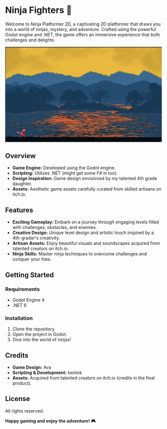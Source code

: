 # Ninja Fighters 🥷

Welcome to Ninja Platformer 2D, a captivating 2D platformer that draws you into a world of ninjas, mystery, and adventure. Crafted using the powerful Godot engine and .NET, the game offers an immersive experience that both challenges and delights.

![Game Screenshot](screenshot.png)

## Overview

* **Game Engine:** Developed using the Godot engine.
* **Scripting:** Utilizes .NET (might get some F# in too).
* **Design Inspiration:** Game design envisioned by my talented 4th grade daughter.
* **Assets:** Aesthetic game assets carefully curated from skilled artisans on itch.io.

## Features

* **Exciting Gameplay:** Embark on a journey through engaging levels filled with challenges, obstacles, and enemies.
* **Creative Design:** Unique level design and artistic touch inspired by a 4th-grader's creativity.
* **Artisan Assets:** Enjoy beautiful visuals and soundscapes acquired from talented creators on itch.io.
* **Ninja Skills:** Master ninja techniques to overcome challenges and conquer your foes.

## Getting Started

### Requirements

- Godot Engine 4
- .NET 6

### Installation

1. Clone the repository 
2. Open the project in Godot.
3. Dive into the world of ninjas!

## Credits

- **Game Design:** Ava
- **Scripting & Development:** bentok
- **Assets:** Acquired from talented creators on itch.io (credits in the final product).

## License

All rights reserved.

**Happy gaming and enjoy the adventure! 🎮**
